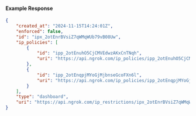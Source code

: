 <!-- Code generated for API Clients. DO NOT EDIT. -->

#### Example Response

```json
{
	"created_at": "2024-11-15T14:24:01Z",
	"enforced": false,
	"id": "ipx_2otEnrBVsiZ7qWMqWUb79vB08Uw",
	"ip_policies": [
		{
			"id": "ipp_2otEnuhO5CjCMVEdwzAKxCnTNqh",
			"uri": "https://api.ngrok.com/ip_policies/ipp_2otEnuhO5CjCMVEdwzAKxCnTNqh"
		},
		{
			"id": "ipp_2otEnqpjMYoGjMjbnseGcoFXn6l",
			"uri": "https://api.ngrok.com/ip_policies/ipp_2otEnqpjMYoGjMjbnseGcoFXn6l"
		}
	],
	"type": "dashboard",
	"uri": "https://api.ngrok.com/ip_restrictions/ipx_2otEnrBVsiZ7qWMqWUb79vB08Uw"
}
```
